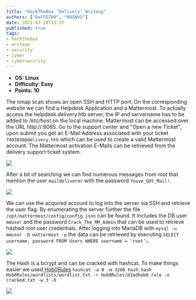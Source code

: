 ```yaml
---
title: "HackTheBox 'Delivery' Writeup"
authors: ["0xFFD700", "M4GNV5"]
date: 2021-03-28T13:37
published: true
tags:
- hackthebox
- writeup
- security
- cyber
- cybersecurity
---
```


- **OS: Linux**
- **Difficulty: Easy**
- **Points: 10**

The nmap scan shows an open SSH and HTTP port. On the corresponding website we can find a Helpdesk Application and a Mattermost. To actually access the helpdesk.delivery.htb server, the IP and servername has to be added to */etc/host* on the local machine. Mattermost can be accessed over the URL http://<ip>:8065. Go to the support center and "Open a new Ticket", upon submit you get an E-Mail Address associated with your ticket `7493836@delivery.htb` which can be used to create a valid Mattermost account. The Mattermost activation E-Mails can be retrieved from the delivery support ticket system.

![](../../src/blog/images/htb-delivery1.png)

After a bit of searching we can find numerous messages from *root* that mention the user `maildeliverer` with the password `Youve_G0t_Mail!`. 

![](../../src/blog/images/htb-delivery2.png)

We can use the acquired account to log into the server via SSH and retrieve the user flag. By enumerating the server further the file `/opt/mattermost/config/config.json` can be found. It includes the DB user `mmuser` and the password `Crack_The_MM_Admin` that can be used to retrieve hashed root user credentials. After logging into MariaDB with `mysql -u mmuser -D mattermost -p` the data can be retrieved by executing `SELECT username, password FROM Users WHERE username = 'root';`.

![](../../src/blog/images/htb-delivery3.png)

The Hash is a bcrypt and can be cracked with hashcat. To make things easier we used [Hob0Rules](https://github.com/praetorian-inc/Hob0Rules/) `hashcat -a 0 -m 3200 hash.hash Hob0Rules/wordlists/wordlist.txt -r Hob0Rules/d3adhob0.rule -o cracked.txt -w 3 -O`

![](../../src/blog/images/htb-delivery4.png)
